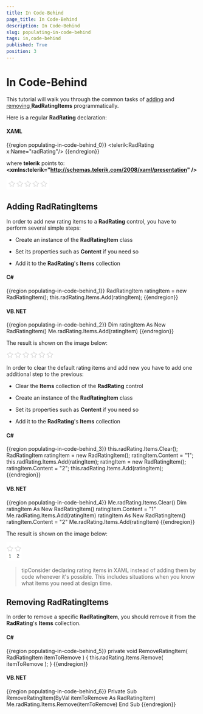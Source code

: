 ```yaml
---
title: In Code-Behind
page_title: In Code-Behind
description: In Code-Behind
slug: populating-in-code-behind
tags: in,code-behind
published: True
position: 3
---
```


# In Code-Behind



This tutorial will walk you through the common tasks of [adding](#Adding_RadRatingItems) and [removing ](#Removing_RadRatingItems) __RadRatingItems__ programmatically.
			

Here is a regular __RadRating__ declaration:
		
			

#### __XAML__

{{region populating-in-code-behind_0}}
	<telerik:RadRating x:Name="radRating"/>
	{{endregion}}


where __telerik__ points to: __<xmlns:telerik="http://schemas.telerik.com/2008/xaml/presentation" />__

![](images/rating_default.png)

## Adding RadRatingItems

In order to add new rating items to a __RadRating__ control, you have to perform several simple steps:
				

* Create an instance of the __RadRatingItem__ class
					

* Set its properties such as __Content__ if you need so
					

* Add it to the __RadRating__'s __Items__ collection
					

#### __C#__

{{region populating-in-code-behind_1}}
	RadRatingItem ratingItem = new RadRatingItem();
	this.radRating.Items.Add(ratingItem);
	{{endregion}}



#### __VB.NET__

{{region populating-in-code-behind_2}}
	Dim ratingItem As New RadRatingItem()
	Me.radRating.Items.Add(ratingItem)
	{{endregion}}



The result is shown on the image below:

![](images/rating_wit_6_items.png)

In order to clear the default rating items and add new you have to add one additional step to the previous:

* Clear the __Items__ collection of the __RadRating__ control
					

* Create an instance of the __RadRatingItem__ class
					

* Set its properties such as __Content__ if you need so
					

* Add it to the __RadRating__'s __Items__ collection
					

#### __C#__

{{region populating-in-code-behind_3}}
	this.radRating.Items.Clear(); 
	RadRatingItem ratingItem = new RadRatingItem();
	ratingItem.Content = "1";
	this.radRating.Items.Add(ratingItem);
	ratingItem = new RadRatingItem();
	ratingItem.Content = "2";
	this.radRating.Items.Add(ratingItem);
	{{endregion}}



#### __VB.NET__

{{region populating-in-code-behind_4}}
	Me.radRating.Items.Clear() 
	Dim ratingItem As New RadRatingItem()
	ratingItem.Content = "1"
	Me.radRating.Items.Add(ratingItem)
	ratingItem As New RadRatingItem()
	ratingItem.Content = "2"
	Me.radRating.Items.Add(ratingItem)
	{{endregion}}



The result is shown on the image below:

![](images/rating_with__2_items.png)

>tipConsider declaring rating items in XAML instead of adding them by code whenever it's possible. This includes situations when you know what items you need at design time.

## Removing RadRatingItems

In order to remove a specific __RadRatingItem__, you should remove it from the __RadRating__'s __Items__ collection.
				

#### __C#__

{{region populating-in-code-behind_5}}
	private void RemoveRatingItem( RadRatingItem itemToRemove )
	{
	   this.radRating.Items.Remove( itemToRemove );
	}
	{{endregion}}



#### __VB.NET__

{{region populating-in-code-behind_6}}
	Private Sub RemoveRatingItem(ByVal itemToRemove As RadRatingItem)
	    Me.radRating.Items.Remove(itemToRemove)
	End Sub
	{{endregion}}


